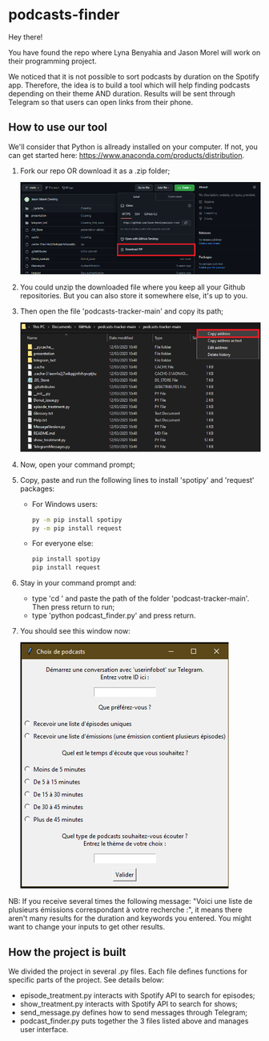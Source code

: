 # podcasts-finder
 
Hey there!

You have found the repo where Lyna Benyahia and Jason Morel will work on their programming project.

We noticed that it is not possible to sort podcasts by duration on the Spotify app.
Therefore, the idea is to build a tool which will help finding podcasts depending on their theme AND duration. 
Results will be sent through Telegram so that users can open links from their phone.

## How to use our tool

We'll consider that Python is allready installed on your computer. 
If not, you can get started here: https://www.anaconda.com/products/distribution.

1. Fork our repo OR download it as a .zip folder;

    ![Download repo](/presentation/images/download_repo.png?raw=true "Download repo as .zip")

2. You could unzip the downloaded file where you keep all your Github repositories.
But you can also store it somewhere else, it's up to you.

3. Then open the file 'podcasts-tracker-main' and copy its path;

    ![Copy path](/presentation/images/copy_address.png?raw=true "Copy path")
    
4. Now, open your command prompt;

5. Copy, paste and run the following lines to install 'spotipy' and 'request' packages:
    + For Windows users:
        ```bash
        py -m pip install spotipy
        py -m pip install request
        ```
    + For everyone else:
        ```bash
        pip install spotipy
        pip install request
        ```

6. Stay in your command prompt and:
    + type 'cd ' and paste the path of the folder 'podcast-tracker-main'. Then press return to run;
    + type 'python podcast_finder.py' and press return.
    
7. You should see this window now:
    
    ![User interface](/presentation/images/user_interface.png?raw=true "User interface")

NB: If you receive several times the following message: 
"Voici une liste de plusieurs émissions correspondant à votre recherche :",
it means there aren't many results for the duration and keywords you entered.
You might want to change your inputs to get other results.

## How the project is built

We divided the project in several .py files.
Each file defines functions for specific parts of the project.
See details below:
* episode_treatment.py interacts with Spotify API to search for episodes;
* show_treatment.py interacts with Spotify API to search for shows;
* send_message.py defines how to send messages through Telegram;
* podcast_finder.py puts together the 3 files listed above and manages user interface.